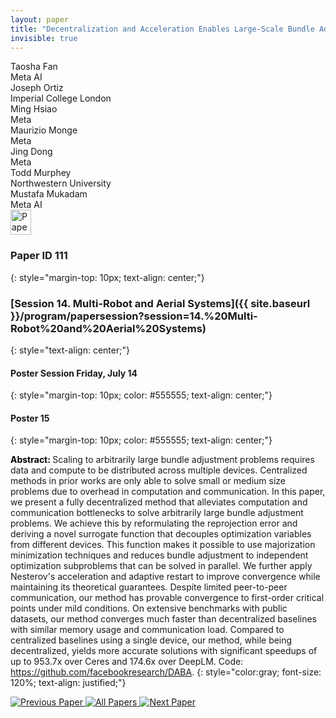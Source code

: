 ```yaml
---
layout: paper
title: "Decentralization and Acceleration Enables Large-Scale Bundle Adjustment"
invisible: true
---
```

<div class="paper-authors">
<div class="paper-author-box">
    <div class="paper-author-name">Taosha Fan</div>
    <div class="paper-author-uni">Meta AI</div>
</div>
<div class="paper-author-box">
    <div class="paper-author-name">Joseph Ortiz</div>
    <div class="paper-author-uni">Imperial College London</div>
</div>
<div class="paper-author-box">
    <div class="paper-author-name">Ming Hsiao</div>
    <div class="paper-author-uni">Meta</div>
</div>
<div class="paper-author-box">
    <div class="paper-author-name">Maurizio Monge</div>
    <div class="paper-author-uni">Meta</div>
</div>
<div class="paper-author-box">
    <div class="paper-author-name">Jing Dong</div>
    <div class="paper-author-uni">Meta</div>
</div>
<div class="paper-author-box">
    <div class="paper-author-name">Todd Murphey</div>
    <div class="paper-author-uni">Northwestern University</div>
</div>
<div class="paper-author-box">
    <div class="paper-author-name">Mustafa Mukadam</div>
    <div class="paper-author-uni">Meta AI</div>
</div>

</div><div class="paper-pdf">
<div> <a href="http://www.roboticsproceedings.org/rss19/p111.pdf"><img src="{{ site.baseurl }}/images/paper_link.png" alt="Paper Website" width = "33"  height = "40"/></a> </div>
</div>

### Paper ID 111
{: style="margin-top: 10px; text-align: center;"}

### [Session 14. Multi-Robot and Aerial Systems]({{ site.baseurl }}/program/papersession?session=14.%20Multi-Robot%20and%20Aerial%20Systems)
{: style="text-align: center;"}

#### Poster Session Friday, July 14
{: style="margin-top: 10px; color: #555555; text-align: center;"}

#### Poster 15
{: style="margin-top: 10px; color: #555555; text-align: center;"}

<b style="color: black;">Abstract: </b>Scaling to arbitrarily large bundle adjustment problems requires data and compute to be distributed across multiple devices. Centralized methods in prior works are only able to solve small or medium size problems due to overhead in computation and communication. In this paper, we present a fully decentralized method that alleviates computation and communication bottlenecks to solve arbitrarily large bundle adjustment problems. We achieve this by reformulating the reprojection error and deriving a novel surrogate function that decouples optimization variables from different devices. This function makes it possible to use majorization minimization techniques and reduces bundle adjustment to independent optimization subproblems that can be solved in parallel. We further apply Nesterov's acceleration and adaptive restart to improve convergence while maintaining its theoretical guarantees. Despite limited peer-to-peer communication, our method has provable convergence to first-order critical points under mild conditions. On extensive benchmarks with public datasets, our method converges much faster than decentralized baselines with similar memory usage and communication load. Compared to centralized baselines using a single device, our method, while being decentralized, yields more accurate solutions with significant speedups of up to 953.7x over Ceres and 174.6x over DeepLM. Code: https://github.com/facebookresearch/DABA.
{: style="color:gray; font-size: 120%; text-align: justified;"}


<div class="paper-menu">
<a href="{{ site.baseurl }}/program/papers/110/"> <img src="{{ site.baseurl }}/images/previous_paper_icon.png" alt="Previous Paper" title="Previous Paper"/> </a>
<a href="{{ site.baseurl }}/program/papers"><img src="{{ site.baseurl }}/images/overview_icon.png" alt="All Papers" title="All Papers"/> </a>
<a href="{{ site.baseurl }}/program/papers/112/"> <img src="{{ site.baseurl }}/images/next_paper_icon.png" alt="Next Paper" title="Next Paper"/> </a>

</div>
